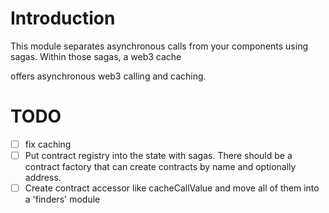 # Introduction

This module separates asynchronous calls from your components using sagas.  Within those sagas, a web3 cache


offers asynchronous web3 calling and caching.

# TODO

- [ ] fix caching
- [ ] Put contract registry into the state with sagas.  There should be a contract factory that can create
contracts by name and optionally address.
- [ ] Create contract accessor like cacheCallValue and move all of them into a 'finders' module
